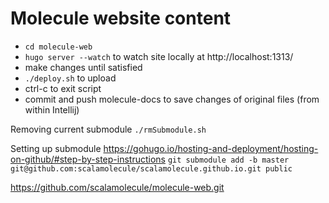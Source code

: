 # Molecule website content

- `cd molecule-web`
- `hugo server --watch` to watch site locally at http://localhost:1313/
- make changes until satisfied
- `./deploy.sh` to upload
- ctrl-c to exit script
- commit and push molecule-docs to save changes of original files (from within Intellij)




Removing current submodule
`./rmSubmodule.sh`

Setting up submodule
https://gohugo.io/hosting-and-deployment/hosting-on-github/#step-by-step-instructions
`git submodule add -b master git@github.com:scalamolecule/scalamolecule.github.io.git public`


https://github.com/scalamolecule/molecule-web.git